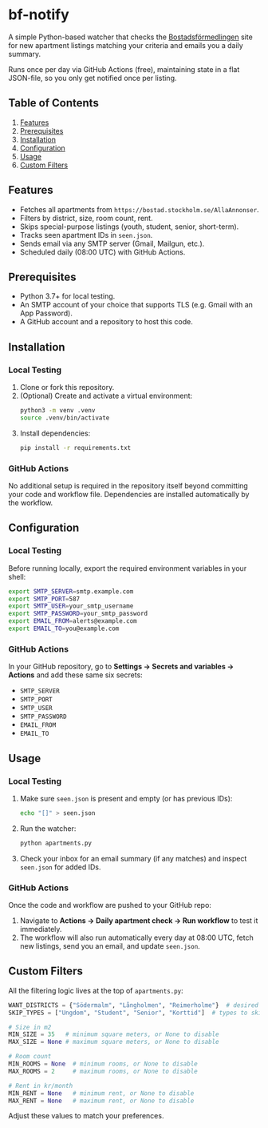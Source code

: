 # bf-notify

A simple Python-based watcher that checks the
[Bostadsförmedlingen](https://bostad.stockholm.se) site for new apartment
listings matching your criteria and emails you a daily summary.

Runs once per day via GitHub Actions (free), maintaining state in a flat
JSON-file, so you only get notified once per listing.

## Table of Contents

1. [Features](#features)
2. [Prerequisites](#prerequisites)
3. [Installation](#installation)
4. [Configuration](#configuration)
5. [Usage](#usage)
6. [Custom Filters](#custom-filters)

## Features

- Fetches all apartments from `https://bostad.stockholm.se/AllaAnnonser`.
- Filters by district, size, room count, rent.
- Skips special-purpose listings (youth, student, senior, short-term).
- Tracks seen apartment IDs in `seen.json`.
- Sends email via any SMTP server (Gmail, Mailgun, etc.).
- Scheduled daily (08:00 UTC) with GitHub Actions.

## Prerequisites

- Python 3.7+ for local testing.
- An SMTP account of your choice that supports TLS (e.g. Gmail with an App Password).
- A GitHub account and a repository to host this code.

## Installation

### Local Testing

1. Clone or fork this repository.
2. (Optional) Create and activate a virtual environment:
   ```bash
   python3 -m venv .venv
   source .venv/bin/activate
   ```
3. Install dependencies:
   ```bash
   pip install -r requirements.txt
   ```

### GitHub Actions

No additional setup is required in the repository itself beyond committing your code and workflow file. Dependencies are installed automatically by the workflow.

## Configuration

### Local Testing

Before running locally, export the required environment variables in your shell:

```bash
export SMTP_SERVER=smtp.example.com
export SMTP_PORT=587
export SMTP_USER=your_smtp_username
export SMTP_PASSWORD=your_smtp_password
export EMAIL_FROM=alerts@example.com
export EMAIL_TO=you@example.com
```

### GitHub Actions

In your GitHub repository, go to **Settings → Secrets and variables → Actions** and add these same six secrets:

- `SMTP_SERVER`
- `SMTP_PORT`
- `SMTP_USER`
- `SMTP_PASSWORD`
- `EMAIL_FROM`
- `EMAIL_TO`

## Usage

### Local Testing

1. Make sure `seen.json` is present and empty (or has previous IDs):
   ```bash
   echo "[]" > seen.json
   ```
2. Run the watcher:
   ```bash
   python apartments.py
   ```
3. Check your inbox for an email summary (if any matches) and inspect `seen.json` for added IDs.

### GitHub Actions

Once the code and workflow are pushed to your GitHub repo:

1. Navigate to **Actions → Daily apartment check → Run workflow** to test it immediately.
2. The workflow will also run automatically every day at 08:00 UTC, fetch new listings, send you an email, and update `seen.json`.

## Custom Filters

All the filtering logic lives at the top of `apartments.py`:

```python
WANT_DISTRICTS = {"Södermalm", "Långholmen", "Reimerholme"}  # desired areas
SKIP_TYPES = ["Ungdom", "Student", "Senior", "Korttid"]  # types to skip

# Size in m2
MIN_SIZE = 35   # minimum square meters, or None to disable
MAX_SIZE = None # maximum square meters, or None to disable

# Room count
MIN_ROOMS = None  # minimum rooms, or None to disable
MAX_ROOMS = 2     # maximum rooms, or None to disable

# Rent in kr/month
MIN_RENT = None   # minimum rent, or None to disable
MAX_RENT = None   # maximum rent, or None to disable
```

Adjust these values to match your preferences.
